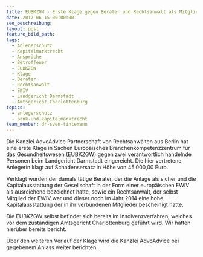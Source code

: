 ```yaml
---
title: EUBKZGW - Erste Klage gegen Berater und Rechtsanwalt als Mitglied der EWIV eingereicht
date: 2017-06-15 00:00:00
seo_beschreibung:
layout: post
feature_bild_path:
tags:
  - Anlegerschutz
  - Kapitalmarktrecht
  - Ansprüche
  - Betroffener
  - EUBKZGW
  - Klage
  - Berater
  - Rechtsanwalt
  - EWIV
  - Landgericht Darmstadt
  - Amtsgericht Charlottenburg
topics:
  - anlegerschutz
  - bank-und-kapitalmarktrecht
team_member: dr-sven-tintemann
---
```



Die Kanzlei AdvoAdvice Partnerschaft von Rechtsanwälten aus Berlin hat eine erste Klage in Sachen Europäisches Branchenkompetenzzentrum für das Gesundheitswesen (EUBKZGW) gegen zwei verantwortlich handelnde Personen beim Landgericht Darmstadt eingereicht. Die hier vertretene Anlegerin klagt auf Schadensersatz in Höhe von 45.000,00 Euro.

Verklagt wurden der damals tätige Berater, der die Anlage als sicher und die Kapitalausstattung der Gesellschaft in der Form einer europäischen EWIV als ausreichend bezeichnet hatte, sowie ein Rechtsanwalt, der selbst Mitglied der EWIV war und dieser noch im Jahr 2014 eine hohe Kapitalausstattung der in ihr verbundenen Mitglieder bescheinigt hatte.

Die EUBKZGW selbst befindet sich bereits im Insolvenzverfahren, welches vor dem zuständigen Amtsgericht Charlottenburg geführt wird. Wir hatten hierüber bereits bericht.

Über den weiteren Verlauf der Klage wird die Kanzlei AdvoAdvice bei gegebenem Anlass weiter berichten.